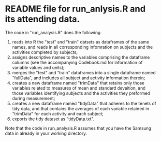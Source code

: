 # README file for run_anlysis.R and its attending data.


The code in "run_analysis.R" does the following:

1.  reads into R the "test" and "train" datsets as dataframes of the same names, 
    and reads in all corresponding infomration on subjects and the activities 
    completed by subjects;
2.  assigns descriptive names to the variables comprising the dataframe columns
    (see the accompanying Codebook.md for information of variable values and 
    units);
3.  merges the "test" and "train" dataframes into a single dataframe named 
    "fullData", and includes all subject and activity information therein;
4.  creates a new dataframe named "trimData" that retains only those variables
    related to measures of mean and standard devaition, and those variables
    identifying subjects and the activities they preformed during measurement;
5.  creates a new dataframe named "tidyData" that adheres to the tenets of tidy
    data, and that contains the averages of each variable retained in "trimData"
    for each activity and each subject;
6.  exports the tidy dataset as "tidyData.txt".


Note that the code in run_analysis.R assumes that you have the Samsung data in 
already in your working directory.
